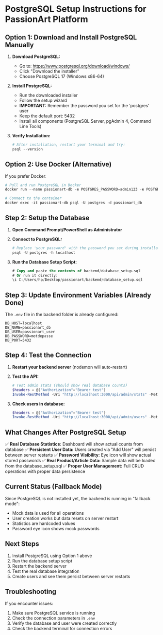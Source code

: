 # PostgreSQL Setup Instructions for PassionArt Platform

## Option 1: Download and Install PostgreSQL Manually

1. **Download PostgreSQL:**
   - Go to: https://www.postgresql.org/download/windows/
   - Click "Download the installer"
   - Choose PostgreSQL 17 (Windows x86-64)

2. **Install PostgreSQL:**
   - Run the downloaded installer
   - Follow the setup wizard
   - **IMPORTANT:** Remember the password you set for the 'postgres' user
   - Keep the default port: 5432
   - Install all components (PostgreSQL Server, pgAdmin 4, Command Line Tools)

3. **Verify Installation:**
   ```powershell
   # After installation, restart your terminal and try:
   psql --version
   ```

## Option 2: Use Docker (Alternative)

If you prefer Docker:
```powershell
# Pull and run PostgreSQL in Docker
docker run --name passionart-db -e POSTGRES_PASSWORD=admin123 -e POSTGRES_DB=passionart_db -p 5432:5432 -d postgres:17

# Connect to the container
docker exec -it passionart-db psql -U postgres -d passionart_db
```

## Step 2: Setup the Database

1. **Open Command Prompt/PowerShell as Administrator**

2. **Connect to PostgreSQL:**
   ```powershell
   # Replace 'your_password' with the password you set during installation
   psql -U postgres -h localhost
   ```

3. **Run the Database Setup Script:**
   ```sql
   # Copy and paste the contents of backend/database_setup.sql
   # Or run it directly:
   \i C:/Users/hp/Desktop/passionart/backend/database_setup.sql
   ```

## Step 3: Update Environment Variables (Already Done)

The `.env` file in the backend folder is already configured:
```
DB_HOST=localhost
DB_NAME=passionart_db
DB_USER=passionart_user
DB_PASSWORD=motdepasse
DB_PORT=5432
```

## Step 4: Test the Connection

1. **Restart your backend server** (nodemon will auto-restart)

2. **Test the API:**
   ```powershell
   # Test admin stats (should show real database counts)
   $headers = @{"Authorization"="Bearer test"}
   Invoke-RestMethod -Uri "http://localhost:3000/api/admin/stats" -Method GET -Headers $headers
   ```

3. **Check users in database:**
   ```powershell
   $headers = @{"Authorization"="Bearer test"}
   Invoke-RestMethod -Uri "http://localhost:3000/api/admin/users" -Method GET -Headers $headers
   ```

## What Changes After PostgreSQL Setup

✅ **Real Database Statistics:** Dashboard will show actual counts from database
✅ **Persistent User Data:** Users created via "Add User" will persist between server restarts
✅ **Password Visibility:** Eye icon will show actual stored passwords
✅ **Real Product/Article Data:** Sample data will be loaded from the database_setup.sql
✅ **Proper User Management:** Full CRUD operations with proper data persistence

## Current Status (Fallback Mode)

Since PostgreSQL is not installed yet, the backend is running in "fallback mode":
- Mock data is used for all operations
- User creation works but data resets on server restart
- Statistics are hardcoded values
- Password eye icon shows mock passwords

## Next Steps

1. Install PostgreSQL using Option 1 above
2. Run the database setup script
3. Restart the backend server
4. Test the real database integration
5. Create users and see them persist between server restarts

## Troubleshooting

If you encounter issues:
1. Make sure PostgreSQL service is running
2. Check the connection parameters in `.env`
3. Verify the database and user were created correctly
4. Check the backend terminal for connection errors
